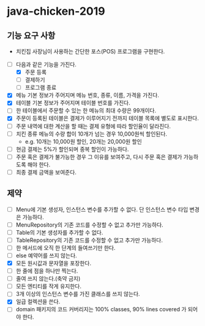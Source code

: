 # java-chicken-2019

## 기능 요구 사항
* 치킨집 사장님이 사용하는 간단한 포스(POS) 프로그램을 구현한다.
* [ ] 다음과 같은 기능을 가진다.
    * [x] 주문 등록
    * [ ] 결제하기
    * [ ] 프로그램 종료
* [x] 메뉴 기본 정보가 주어지며 메뉴 번호, 종류, 이름, 가격을 가진다.
* [x] 테이블 기본 정보가 주어지며 테이블 번호를 가진다.
* [ ] 한 테이블에서 주문할 수 있는 한 메뉴의 최대 수량은 99개이다.
* [x] 주문이 등록된 테이블은 결제가 이루어지기 전까지 테이블 목록에 별도로 표시한다.
* [ ] 주문 내역에 대한 계산을 할 때는 결제 유형에 따라 할인율이 달라진다.
* [ ] 치킨 종류 메뉴의 수량 합이 10개가 넘는 경우 10,000원씩 할인된다.
    * e.g. 10개는 10,000원 할인, 20개는 20,000원 할인
* [ ] 현금 결제는 5%가 할인되며 중복 할인이 가능하다.
* [ ] 주문 혹은 결제가 불가능한 경우 그 이유를 보여주고, 다시 주문 혹은 결제가 가능하도록 해야 한다.
* [ ] 최종 결제 금액을 보여준다.

## 제약
* [ ] Menu에 기본 생성자, 인스턴스 변수를 추가할 수 없다. 단 인스턴스 변수 타입 변경은 가능하다.
* [ ] MenuRepository의 기존 코드를 수정할 수 없고 추가만 가능하다.
* [ ] Table의 기본 생성자를 추가할 수 없다.
* [ ] TableRepository의 기존 코드를 수정할 수 없고 추가만 가능하다.
* [ ] 한 메서드에 오직 한 단계의 들여쓰기만 한다.
* [ ] else 예약어를 쓰지 않는다.
* [x] 모든 원시값과 문자열을 포장한다.
* [ ] 한 줄에 점을 하나만 찍는다.
* [ ] 줄여 쓰지 않는다.(축약 금지)
* [ ] 모든 엔티티를 작게 유지한다.
* [ ] 3개 이상의 인스턴스 변수를 가진 클래스를 쓰지 않는다.
* [x] 일급 컬렉션을 쓴다.
* [ ] domain 패키지의 코드 커버리지는 100% classes, 90% lines covered 가 되어야 한다.